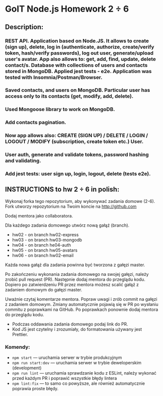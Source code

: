 # GoIT Node.js Homework 2 ÷ 6

## Description:

### REST API. Application based on Node.JS. It allows to create (sign up), delete, log in (authenticate, authorize, create/verify token, hash/verify passwords), log out user, generate/upload user's avatar. App also allows to: get, add, find, update, delete contact/s. Database with collections of users and contacts stored in MongoDB. Applied jest tests - e2e. Application was tested with Insomnia/Postman/Browser.

### Saved contacts, and users on MongoDB. Particular user has access only to its contacts (get, modify, add, delete).

### Used Mongoose library to work on MongoDB.

### Add contacts pagination.

### Now app allows also: CREATE (SIGN UP) / DELETE / LOGIN / LOGOUT / MODIFY (subscription, create token etc.) User.

### User auth, generate and validate tokens, password hashing and validating.

### Add jest tests: user sign up, login, logout, delete (tests e2e).

## INSTRUCTIONS to hw 2 ÷ 6 in polish:

Wykonaj forka tego repozytorium, aby wykonywać zadania domowe (2-6). Fork utworzy repozytorium na
Twoim koncie na http://github.com

Dodaj mentora jako collaboratora.

Dla każdego zadania domowego utwórz nową gałąź (branch).

- hw02 - on branch hw02-express
- hw03 - on branch hw03-mongodb
- hw04 - on branch he04-auth
- hw05 - on branch hw05-avatars
- hw06 - on branch hw02-email

Każda nowa gałąź dla zadania powinna być tworzona z gałęzi master.

Po zakończeniu wykonania zadania domowego na swojej gałęzi, należy zrobić pull request (PR).
Następnie dodaj mentora do przeglądu kodu. Dopiero po zatwierdzeniu PR przez mentora możesz scalić
gałąź z zadaniem domowym do gałęzi master.

Uważnie czytaj komentarze mentora. Popraw uwagi i zrób commit na gałęzi z zadaniem domowym. Zmiany
automatycznie pojawią się w PR po wysłaniu commitu z poprawkami na GitHub. Po poprawkach ponownie
dodaj mentora do przeglądu kodu.

- Podczas oddawania zadania domowego podaj link do PR.
- Kod JS jest czytelny i zrozumiały, do formatowania używany jest Prettier.

### Komendy:

- `npm start` &mdash; uruchamia serwer w trybie produkcyjnym
- `npm run start:dev` &mdash; uruchamia serwer w trybie deweloperskim (development)
- `npm run lint` &mdash; uruchamia sprawdzanie kodu z ESLint, należy wykonać przed każdym PR i
  poprawić wszystkie błędy lintera
- `npm lint:fix` &mdash; to samo co powyższe, ale również automatycznie poprawia proste błędy.
